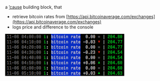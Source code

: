 a [’cause](https://github.com/freder/cause.git) building block, that<br>
- retrieve bitcoin rates from [https://api.bitcoinaverage.com/exchanges](https://api.bitcoinaverage.com/exchanges)
- logs price and difference to the console

![](screenshot.png)
